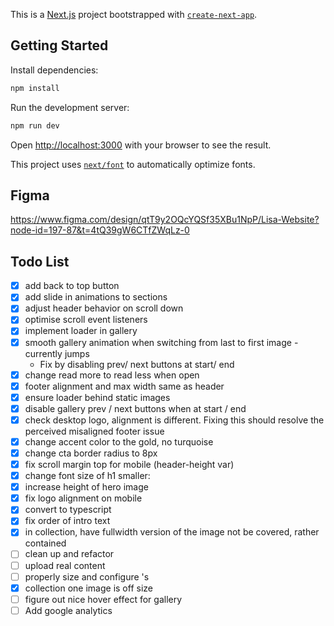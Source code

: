 This is a [Next.js](https://nextjs.org/) project bootstrapped with [`create-next-app`](https://github.com/vercel/next.js/tree/canary/packages/create-next-app).

## Getting Started

Install dependencies:

```bash
npm install
```

Run the development server:

```bash
npm run dev
```

Open [http://localhost:3000](http://localhost:3000) with your browser to see the result.

This project uses [`next/font`](https://nextjs.org/docs/basic-features/font-optimization) to automatically optimize fonts.

## Figma

https://www.figma.com/design/qtT9y2OQcYQSf35XBu1NpP/Lisa-Website?node-id=197-87&t=4tQ39gW6CTfZWqLz-0

## Todo List

- [x] add back to top button
- [x] add slide in animations to sections
- [x] adjust header behavior on scroll down
- [x] optimise scroll event listeners
- [x] implement loader in gallery
- [x] smooth gallery animation when switching from last to first image - currently jumps
  - Fix by disabling prev/ next buttons at start/ end
- [x] change read more to read less when open
- [x] footer alignment and max width same as header
- [x] ensure loader behind static images
- [x] disable gallery prev / next buttons when at start / end
- [x] check desktop logo, alignment is different. Fixing this should resolve the perceived misaligned footer issue
- [x] change accent color to the gold, no turquoise
- [x] change cta border radius to 8px
- [x] fix scroll margin top for mobile (header-height var)
- [x] change font size of h1 smaller:
- [x] increase height of hero image
- [x] fix logo alignment on mobile
- [x] convert to typescript
- [x] fix order of intro text
- [x] in collection, have fullwidth version of the image not be covered, rather contained
- [ ] clean up and refactor
- [ ] upload real content
- [ ] properly size and configure <Image>'s
- [x] collection one image is off size
- [ ] figure out nice hover effect for gallery
- [ ] Add google analytics
